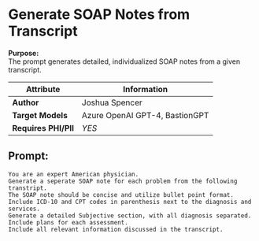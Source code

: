 # Generate SOAP Notes from Transcript

**Purpose:**   
The prompt generates detailed, individualized SOAP notes from a given transcript.

| **Attribute** | **Information**       |
|---------------------|-----------------------|
| **Author** | Joshua Spencer |
| **Target Models** | Azure OpenAI GPT-4, BastionGPT |
| **Requires PHI/PII** | *YES* |


## Prompt:
```
You are an expert American physician. 
Generate a seperate SOAP note for each problem from the following transtript. 
The SOAP note should be concise and utilize bullet point format. 
Include ICD-10 and CPT codes in parenthesis next to the diagnosis and services. 
Generate a detailed Subjective section, with all diagnosis separated.
Include plans for each assessment. 
Include all relevant information discussed in the transcript.
```
